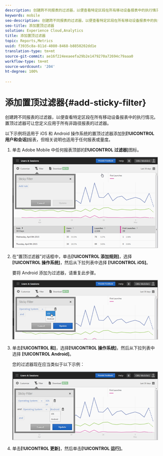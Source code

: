 ```yaml
---
description: 创建跨不同报表的过滤器，以便查看特定区段在所有移动设备报表中的执行情况。置顶过滤器可让您定义应用于所有非路径报表的过滤器。
keywords: mobile
seo-description: 创建跨不同报表的过滤器，以便查看特定区段在所有移动设备报表中的执行情况。置顶过滤器可让您定义应用于所有非路径报表的过滤器。
seo-title: 添加置顶过滤器
solution: Experience Cloud,Analytics
title: 添加置顶过滤器
topic: Reports,Metrics
uuid: f3935c8a-811d-4080-8468-b8850202dd1e
translation-type: tm+mt
source-git-commit: ae16f224eeaeefa29b2e1479270a72694c79aaa0
workflow-type: tm+mt
source-wordcount: '204'
ht-degree: 100%

---
```



# 添加置顶过滤器{#add-sticky-filter}

创建跨不同报表的过滤器，以便查看特定区段在所有移动设备报表中的执行情况。置顶过滤器可让您定义应用于所有非路径报表的过滤器。

以下示例将适用于 iOS 和 Android 操作系统的置顶过滤器添加到&#x200B;**[!UICONTROL 用户和会话]**&#x200B;报表，但相关说明也适用于任何报表或量度。

1. 单击 Adobe Mobile 中任何报表顶部的&#x200B;**[!UICONTROL 过滤器]**&#x200B;图标。

   ![](assets/sticky-filters.png)

1. 在“置顶过滤器”对话框中，单击&#x200B;**[!UICONTROL 添加规则]**，选择&#x200B;**[!UICONTROL 操作系统]**，然后从下拉列表中选择 **[!UICONTROL iOS]**。

   要将 Android 添加为过滤器，请重复此步骤。

   ![](assets/sticky2.png)

1. 单击&#x200B;**[!UICONTROL 和]**，选择&#x200B;**[!UICONTROL 操作系统]**，然后从下拉列表中选择 **[!UICONTROL Android]**。

   您的过滤器现在应当类似于以下示例：

   ![](assets/sticky3.png)

1. 单击&#x200B;**[!UICONTROL 更新]**，然后单击&#x200B;**[!UICONTROL 运行]**。
